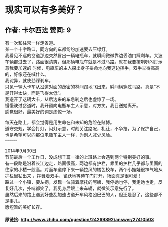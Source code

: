 # 现实可以有多美好？
## 作者: 卡尔西法  赞同: 9
有一次和往常一样走省道。  
某一个十字路口，同方向的车都纷纷加速要去压绿灯。  
我看见不远的岔道那边突然冒出一辆电瓶车，就瞬间微微靠边丢油门踩刹车。大波车辆都过去了，路面很清爽，但那辆电瓶车就是不过马路。就在我要按喇叭闪灯示意我要加速的
时候，电瓶车的主人探出身子拼命地向我这边挥手，双手举得高高的，好像还在喊什么。  
我诧异，就使劲踩刹车。  
只见一辆大卡车从岔道对面的茂密的林间蹭地飞出来，瞬间横穿过马路。真是“不是开得太快，而是飞得太低”。  
我避开了这辆大卡，从后边来的车急刹之后也虚惊了一场。  
慢慢驶过岔道时，我开窗向电瓶车主人示意，对方笑，我目送她离开。  
感觉很好，最美好的词是虚惊一场。  
  
每天在路上，都会觉得是用生命在和未知的危险在赌博。  
遵守交规，学会打灯，闪灯示意，时刻关注路况，礼让，不争抢，为了保护自己，也是希望可以向那位电瓶车主人一样，为别人减少风险。  
\------  
  
2014年9月30日  
节前最后一个工作日，没成想千篇一律的上班路上会遇到两个特别美好的事。  
有一段路是沿着长江边走，路面很高，两边都有护栏，靠里的护栏几乎都与里面的住家的小楼一般高。对面车道停下来一辆拉风的橘色校车，两个小娃娃很神气地从护栏里钻出来
，挥舞着双手，雀跃地等待车门打开，场面真是很可爱！  
路过一个小镇，要左拐，发现一位骑着摩托的阿姨，我停她也停，我走她也走，反复好几次，扑哧都笑了，我见身后跟上来车辆，就微笑示意先行了。  
虽然后来的路上遇到好些乱加速占道开车风格凶巴巴的人，但还是忍了，这些都不是事儿。  
愿短暂的美好长存。

#### 原链接: http://www.zhihu.com/question/24269892/answer/27410503